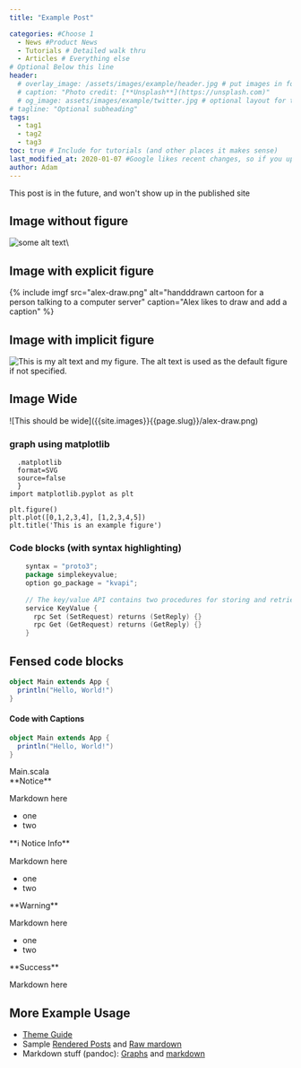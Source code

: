 ```yaml
---
title: "Example Post"

categories: #Choose 1
  - News #Product News
  - Tutorials # Detailed walk thru
  - Articles # Everything else
# Optional Below this line
header:
  # overlay_image: /assets/images/example/header.jpg # put images in folder named for post
  # caption: "Photo credit: [**Unsplash**](https://unsplash.com)"
  # og_image: assets/images/example/twitter.jpg # optional layout for twitter
# tagline: "Optional subheading"
tags:
  - tag1
  - tag2
  - tag3
toc: true # Include for tutorials (and other places it makes sense)
last_modified_at: 2020-01-07 #Google likes recent changes, so if you update and article, move the date forward
author: Adam
---
```


This post is in the future, and won't show up in the published site

## Image without figure

![some alt text]({{site.images}}{{page.slug}}/alex-draw.png)\

## Image with explicit figure

{% include imgf src="alex-draw.png" alt="handddrawn cartoon for a person talking to a computer server" caption="Alex likes to draw and add a caption" %}

## Image with implicit figure

![This is my alt text and my figure. The alt text is used as the default figure if not specified.]({{site.images}}{{page.slug}}/alex-draw.png)


## Image Wide

<div class="wide">
![This should be wide]({{site.images}}{{page.slug}}/alex-draw.png)
</div>

### graph using matplotlib
```{
  .matplotlib
  format=SVG
  source=false
  }
import matplotlib.pyplot as plt

plt.figure()
plt.plot([0,1,2,3,4], [1,2,3,4,5])
plt.title('This is an example figure')
```

### Code blocks (with syntax highlighting)

``` go
    syntax = "proto3";
    package simplekeyvalue;
    option go_package = "kvapi";
    
    // The key/value API contains two procedures for storing and retrieving data
    service KeyValue {
      rpc Set (SetRequest) returns (SetReply) {}
      rpc Get (GetRequest) returns (GetReply) {}
    }
```

## Fensed code blocks
~~~ scala 
object Main extends App {
  println("Hello, World!")
}
~~~

#### Code with Captions


``` scala
object Main extends App {
  println("Hello, World!")
}
```
<figcaption>Main.scala</figcaption>


<div class="notice" markdown="1">
**Notice**

Markdown here
- one
- two
</div>

<div class="notice--info" markdown="1">
**ℹ️  Notice Info**

Markdown here
- one
- two
</div>


<div class="notice--warning" markdown="1">
**Warning**

Markdown here
- one
- two
</div>

<div class="notice--success" markdown="1">
**Success**

Markdown here
</div>

## More Example Usage

- [Theme Guide](https://mmistakes.github.io/minimal-mistakes/docs/quick-start-guide/)
- Sample [Rendered Posts](https://mmistakes.github.io/minimal-mistakes/year-archive/) and [Raw mardown](https://github.com/mmistakes/minimal-mistakes/tree/d6444412c63aea5e47241ef536509fb1bfef4830/docs/_posts)
- Markdown stuff (pandoc): [Graphs](https://laurentrdc.github.io/pandoc-plot/) and [markdown](https://pandoc.org/MANUAL.html#pandocs-markdown)